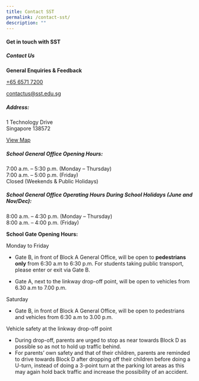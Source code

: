 ```yaml
---
title: Contact SST
permalink: /contact-sst/
description: ""
---
```

#### Get in touch with SST

##### **Contact Us**

**General Enquiries & Feedback**

[+65 6571 7200](tel:+6565717200)

[contactus@sst.edu.sg](mailto:contactus@sst.edu.sg)



##### Address:
1 Technology Drive  
Singapore 138572

[View Map](https://goo.gl/maps/W6TH3bcHUhWw7FV5A)

##### School General Office Opening Hours:

7:00 a.m. – 5:30 p.m. (Monday – Thursday)  
7:00 a.m. – 5:00 p.m. (Friday)  
Closed (Weekends & Public Holidays)

##### School General Office Operating Hours During School Holidays (June and Nov/Dec):

8:00 a.m. – 4:30 p.m. (Monday – Thursday)  
8:00 a.m. – 4:00 p.m. (Friday)

**School Gate Opening Hours:**

Monday to Friday

*   Gate B, in front of Block A General Office, will be open to **pedestrians only** from 6:30 a.m to 6:30 p.m. For students taking public transport, please enter or exit via Gate B.

*   Gate A, next to the linkway drop-off point, will be open to vehicles from 6.30 a.m to 7.00 p.m.

Saturday

*   Gate B, in front of Block A General Office, will be open to pedestrians and vehicles from 6:30 a.m to 3.00 p.m.

Vehicle safety at the linkway drop-off point

*   During drop-off, parents are urged to stop as near towards Block D as possible so as not to hold up traffic behind.
*   For parents’ own safety and that of their children, parents are reminded to drive towards Block D after dropping off their children before doing a U-turn, instead of doing a 3-point turn at the parking lot areas as this may again hold back traffic and increase the possibility of an accident.